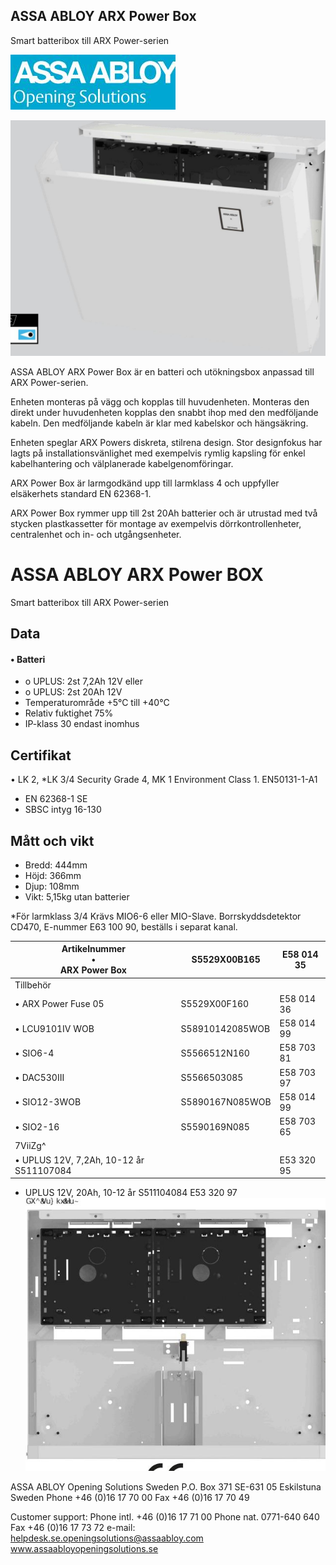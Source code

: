 ## ASSA ABLOY ARX Power Box

Smart batteribox till ARX Power-serien

![](images/_page_0_Picture_2.jpeg)

![](images/_page_0_Picture_3.jpeg)

ASSA ABLOY ARX Power Box är en batteri och utökningsbox anpassad till ARX Power-serien.

Enheten monteras på vägg och kopplas till huvudenheten. Monteras den direkt under huvudenheten kopplas den snabbt ihop med den medföljande kabeln. Den medföljande kabeln är klar med kabelskor och hängsäkring.

Enheten speglar ARX Powers diskreta, stilrena design. Stor designfokus har lagts på installationsvänlighet med exempelvis rymlig kapsling för enkel kabelhantering och välplanerade kabelgenomföringar.

ARX Power Box är larmgodkänd upp till larmklass 4 och uppfyller elsäkerhets standard EN 62368-1.

ARX Power Box rymmer upp till 2st 20Ah batterier och är utrustad med två stycken plastkassetter för montage av exempelvis dörrkontrollenheter, centralenhet och in- och utgångsenheter.

# ASSA ABLOY ARX Power BOX

Smart batteribox till ARX Power-serien

## **Data**

#### • Batteri

- o UPLUS: 2st 7,2Ah 12V eller
- o UPLUS: 2st 20Ah 12V
- Temperaturområde +5°C till +40°C
- Relativ fuktighet 75%
- IP-klass 30 endast inomhus

## **Certifikat**

• LK 2, *LK 3/4 Security Grade 4, MK 1 Environment Class 1. EN50131-1-A1

- EN 62368-1 SE
- SBSC intyg 16-130

## **Mått och vikt**

- Bredd: 444mm
- Höjd: 366mm
- Djup: 108mm
- Vikt: 5,15kg utan batterier

*För larmklass 3/4 Krävs MIO6-6 eller MIO-Slave. Borrskyddsdetektor CD470, E-nummer E63 100 90, beställs i separat kanal.

| Artikelnummer<br>•<br>ARX Power Box     | S5529X00B165    | E58 014 35 |
|-----------------------------------------|-----------------|------------|
| Tillbehör                               |                 |            |
| • ARX Power Fuse 05                     | S5529X00F160    | E58 014 36 |
| • LCU9101IV WOB                         | S58910142085WOB | E58 014 99 |
| • SIO6-4                                | S5566512N160    | E58 703 81 |
| • DAC530III                             | S5566503085     | E58 703 97 |
| • SIO12-3WOB                            | S5890167N085WOB | E58 014 99 |
| • SIO2-16                               | S5590169N085    | E58 703 65 |
| 7ViiZg^                                 |                 |            |
| • UPLUS 12V, 7,2Ah, 10-12 år S511107084 |                 | E53 320 95 |

- UPLUS 12V, 20Ah, 10-12 år S511104084 E53 320 97
![](images/_page_1_Picture_23.jpeg)

ASSA ABLOY Opening Solutions Sweden P.O. Box 371 SE-631 05 Eskilstuna Sweden Phone +46 (0)16 17 70 00 Fax +46 (0)16 17 70 49

Customer support: Phone intl. +46 (0)16 17 71 00 Phone nat. 0771-640 640 Fax +46 (0)16 17 73 72 e-mail: helpdesk.se.openingsolutions@assaabloy.com www.assaabloyopeningsolutions.se